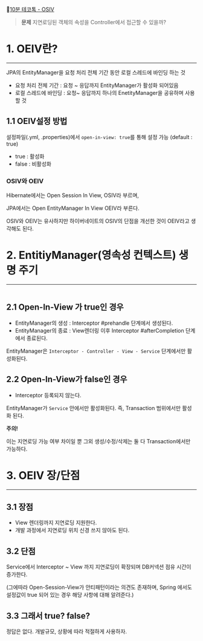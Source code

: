 <!-- ENTRY_ID: https://velog.io/@limseohyeon/OSIVOEIV-10%EB%B6%84-%ED%85%8C%EC%BD%94%ED%86%A1 -->
<!-- SOURCE_TITLE: OSIV(OEIV) - 10분 테코톡 -->

<p><img alt="" src="https://velog.velcdn.com/images/limseohyeon/post/c8293d2e-f6c7-44db-ac81-2c564a844e64/image.png" /></p>
<p>🔗<a href="https://youtu.be/Q2n9I86mav4?si=VJliJX8PZ5Rq-nEn">10분 테코톡 - OSIV</a></p>
<blockquote>
<p><strong>문제</strong>
지연로딩된 객체의 속성을 Controller에서 접근할 수 있을까?</p>
</blockquote>
<h1 id="1-oeiv란">1. OEIV란?</h1>
<hr />
<p>JPA의 EntityManager을 요청 처리 전체 기간 동안 로컬 스레드에 바인딩 하는 것</p>
<ul>
<li>요청 처리 전체 기간 : 요청 ~ 응답까지 EntityManager가 활성화 되어있음</li>
<li>로컬 스레드에 바인딩 : 요청~ 응답까지 하나의 EnetityManager을 공유하며 사용할 것</li>
</ul>
<h2 id="11-oeiv설정-방법">1.1 OEIV설정 방법</h2>
<p>설정파일(.yml, .properties)에서 <code>open-in-view: true</code>를 통해 설정 가능 (default : true)</p>
<ul>
<li>true : 활성화</li>
<li>false : 비활성화</li>
</ul>
<h3 id="osiv와-oeiv">OSIV와 OEIV</h3>
<p>Hibernate에서는 Open Session In View, OSIV라 부르며,</p>
<p>JPA에서는 Open EntityManager In View OEIV라 부른다.</p>
<p>OSIV와 OEIV는 유사하지만 하이버네이트의 OSIV의 단점을 개선한 것이 OEIV라고 생각해도 된다.</p>
<h1 id="2-entitiymanager영속성-컨텍스트-생명-주기">2. EntitiyManager(영속성 컨텍스트) 생명 주기</h1>
<hr />
<p><img alt="" src="https://velog.velcdn.com/images/limseohyeon/post/953862ff-8463-4b0f-8feb-52e30db27ecc/image.png" /></p>
<h2 id="21-open-in-view-가-true인-경우">2.1 Open-In-View 가 true인 경우</h2>
<ul>
<li>EntityManager의 생성 : Interceptor #prehandle 단계에서 생성된다.</li>
<li>EntityManager의 종료 : View렌더링 이후 Interceptor #afterCompletion 단계에서 종료된다.</li>
</ul>
<p>EntityManager은 <code>Interceptor - Controller - View - Service</code> 단계에서만 활성화된다.</p>
<h2 id="22-open-in-view가-false인-경우">2.2 Open-In-View가 false인 경우</h2>
<ul>
<li>Interceptor 등록되지 않는다.</li>
</ul>
<p>EntityManager가 <code>Service</code> 안에서만 활성화된다. 즉, Transaction 범위에서만 활성화 된다.</p>
<p><strong>주의!</strong></p>
<p>이는 지연로딩 가능 여부 차이일 뿐 그외 생성/수정/삭제는 둘 다 Transaction에서만 가능하다.</p>
<h1 id="3-oeiv-장단점">3. OEIV 장/단점</h1>
<hr />
<h2 id="31-장점">3.1 장점</h2>
<ul>
<li>View 렌더링까지 지연로딩 지원한다.</li>
<li>개발 과정에서 지연로딩 위치 신경 쓰지 않아도 된다.</li>
</ul>
<h2 id="32-단점">3.2 단점</h2>
<p>Service에서 Interceptor ~ View 까지 지연로딩이 확장되며 DB커넥션 점유 시간이 증가한다.</p>
<p>(그에따라 Open-Session-View가 안티패턴이라는 의견도 존재하며, Spring 에서도 설정값이 true 되어 있는 경우 해당 사항에 대해 알려준다.)</p>
<h2 id="33-그래서-true-false">3.3 그래서 true? false?</h2>
<p>정답은 없다. 개발규모, 상황에 따라 적절하게 사용하자.</p>